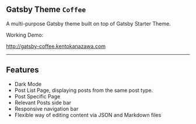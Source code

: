 Gatsby Theme `Coffee`
---

A multi-purpose Gatsby theme built on top of Gatsby Starter Theme. 

Working Demo: 

http://gatsby-coffee.kentokanazawa.com
___


## Features
* Dark Mode
* Post List Page, displaying posts from the same post type.
* Post Specific Page
* Relevant Posts side bar
* Responsive navigation bar
* Flexible way of editing content via JSON and Markdown files

